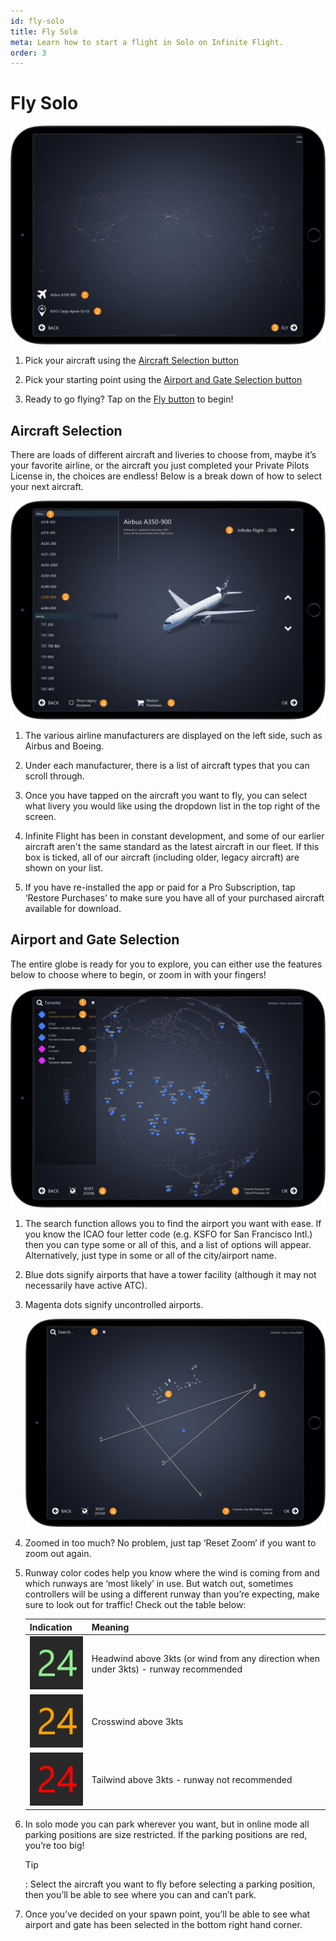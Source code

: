 ```yaml
---
id: fly-solo
title: Fly Solo
meta: Learn how to start a flight in Solo on Infinite Flight.
order: 3
---
```


# Fly Solo

![Solo Page](_images/manual/frames/fly-solo.png)



1. Pick your aircraft using the [Aircraft Selection button](#aircraft-selection)

   

2. Pick your starting point using the [Airport and Gate Selection button](#airport-and-gate-selection)

   

3. Ready to go flying? Tap on the [Fly button](/guide/getting-started/pilot-user-interface/fly#fly-screen) to begin!

 

## Aircraft Selection

There are loads of different aircraft and liveries to choose from, maybe it’s your favorite airline, or the aircraft you just completed your Private Pilots License in, the choices are endless! Below is a break down of how to select your next aircraft.

![Aircraft Page](_images/manual/frames/aircraft-page.png)



1. The various airline manufacturers are displayed on the left side, such as Airbus and Boeing.

   

2. Under each manufacturer, there is a list of aircraft types that you can scroll through.

   

3. Once you have tapped on the aircraft you want to fly, you can select what livery you would like using the dropdown list in the top right of the screen.

   

4. Infinite Flight has been in constant development, and some of our earlier aircraft aren't the same standard as the latest aircraft in our fleet. If this box is ticked, all of our aircraft (including older, legacy aircraft) are shown on your list.

   

5. If you have re-installed the app or paid for a Pro Subscription, tap ‘Restore Purchases’ to make sure you have all of your purchased aircraft available for download.

 

## Airport and Gate Selection

The entire globe is ready for you to explore, you can either use the features below to choose where to begin, or zoom in with your fingers!

![Map Zoomed Out](_images/manual/frames/map-zoomed-out.png)

 

1. The search function allows you to find the airport you want with ease. If you know the ICAO four letter code (e.g. KSFO for San Francisco Intl.) then you can type some or all of this, and a list of options will appear. Alternatively, just type in some or all of the city/airport name. 

   

2. Blue dots signify airports that have a tower facility (although it may not necessarily have active ATC).

 

3. Magenta dots signify uncontrolled airports.

   ![Map Zoomed In](_images/manual/frames/map-zoomed-in.png)

   

4. Zoomed in too much? No problem, just tap ‘Reset Zoom’ if you want to zoom out again.

   

5. Runway color codes help you know where the wind is coming from and which runways are ‘most likely’ in use. But watch out, sometimes controllers will be using a different runway than you’re expecting, make sure to look out for traffic! Check out the table below:

    | Indication                                                 | Meaning                                                      |
    | ---------------------------------------------------------- | ------------------------------------------------------------ |
    | ![](_images/manual/tables/weather-green.png)   | Headwind above 3kts (or wind from any direction when under 3kts) - runway recommended |
    | ![](_images/manual/tables/weather-orange.png) | Crosswind above 3kts                                         |
    | ![](_images/manual/tables/weather-red.png)       | Tailwind above 3kts - runway not recommended                 |

    

6. In solo mode you can park wherever you want, but in online mode all parking positions are size restricted. If the parking positions are red, you’re too big! 

    

    Tip

    : Select the aircraft you want to fly before selecting a parking position, then you’ll be able to see where you can and can’t park.

    

7. Once you’ve decided on your spawn point, you’ll be able to see what airport and gate has been selected in the bottom right hand corner.

 


